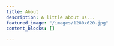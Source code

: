 ```yaml
---
title: About
description: A little about us...
featured_image: "/images/1280x620.jpg"
content_blocks: []

---
```

